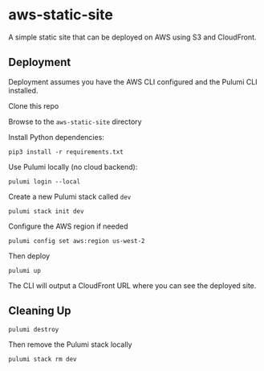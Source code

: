 # aws-static-site

A simple static site that can be deployed on AWS using S3 and CloudFront.

## Deployment

Deployment assumes you have the AWS CLI configured and the Pulumi CLI installed.

Clone this repo

Browse to the `aws-static-site` directory

Install Python dependencies:

```
pip3 install -r requirements.txt
```

Use Pulumi locally (no cloud backend):

```
pulumi login --local
```

Create a new Pulumi stack called `dev`

```
pulumi stack init dev
```

Configure the AWS region if needed

```
pulumi config set aws:region us-west-2
```

Then deploy

```
pulumi up
```

The CLI will output a CloudFront URL where you can see the deployed site.

## Cleaning Up

```
pulumi destroy
```

Then remove the Pulumi stack locally

```
pulumi stack rm dev
```
